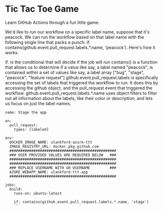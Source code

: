 # Tic Tac Toe Game

Learn GitHub Actions through a fun little game.

We'd like to run our workflow on a specific label name, suppose that it's peacock. We can run the workflow based on that label name with the following single line that packs a punch: if: contains(github.event.pull_request.labels.*.name, 'peacock'). Here's how it works:

if: is the conditional that will decide if the job will run
contains() is a function that allows us to determine if a value like say, a label named "peacock", is contained within a set of values like say, a label array ["bug", "stage", "peacock", "feature request"]
github.event.pull_request.labels is specifically accessing the set of labels that triggered the workflow to run. It does this by accessing the github object, and the pull_request event that triggered the workflow.
github.event.pull_request.labels.*.name uses object filters to filter out all information about the labels, like their color or description, and lets us focus on just the label names.
```
name: Stage the app

on: 
  pull_request:
    types: [labeled]

env:
  DOCKER_IMAGE_NAME: ulankford-azure-ttt
  IMAGE_REGISTRY_URL: docker.pkg.github.com
  #################################################
  ### USER PROVIDED VALUES ARE REQUIRED BELOW   ###
  #################################################
  #################################################
  ### REPLACE USERNAME WITH GH USERNAME         ###
  AZURE_WEBAPP_NAME: ulankford-ttt-app
  #################################################

jobs:
  build:
    runs-on: ubuntu-latest

    if: contains(github.event.pull_request.labels.*.name, 'stage')
    ```
